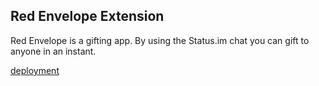 ## Red Envelope Extension

Red Envelope is a gifting app. By using the Status.im chat you can gift to anyone in an instant.

[deployment](http://redenvelope.me)
